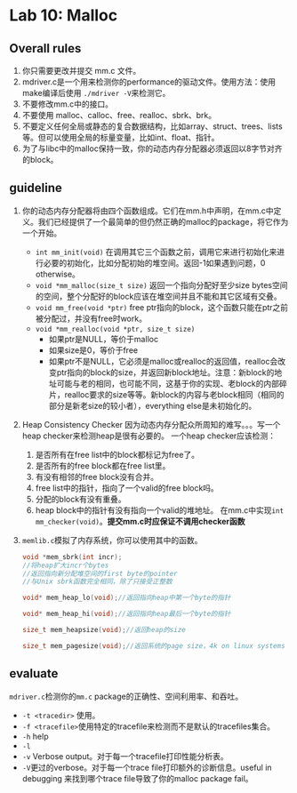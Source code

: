 # Lab 10: Malloc
## Overall rules
1. 你只需要更改并提交 mm.c 文件。
2. mdriver.c是一个用来检测你的performance的驱动文件。使用方法：使用make编译后使用 `./mdriver -V`来检测它。
3. 不要修改mm.c中的接口。
4. 不要使用 malloc、calloc、free、realloc、sbrk、brk。
5. 不要定义任何全局或静态的复合数据结构，比如array、struct、trees、lists等。但可以使用全局的标量变量，比如int、float、指针。
6. 为了与libc中的malloc保持一致，你的动态内存分配器必须返回以8字节对齐的block。

## guideline
1. 你的动态内存分配器将由四个函数组成。它们在mm.h中声明，在mm.c中定义。我们已经提供了一个最简单的但仍然正确的malloc的package，将它作为一个开始。
   - `int mm_init(void)` 在调用其它三个函数之前，调用它来进行初始化来进行必要的初始化，比如分配初始的堆空间。返回-1如果遇到问题，0 otherwise。
   - `void *mm_malloc(size_t size)` 返回一个指向分配好至少size bytes空间的空间，整个分配好的block应该在堆空间并且不能和其它区域有交叠。
   - `void mm_free(void *ptr)` free ptr指向的block，这个函数只能在ptr之前被分配过，并没有free时work。
   - `void *mm_realloc(void *ptr, size_t size)`
     - 如果ptr是NULL，等价于malloc
     - 如果size是0，等价于free
     - 如果ptr不是NULL，它必须是malloc或realloc的返回值，realloc会改变ptr指向的block的size，并返回新block地址。注意：新block的地址可能与老的相同，也可能不同，这基于你的实现、老block的内部碎片，realloc要求的size等等。新block的内容与老block相同（相同的部分是新老size的较小者），everything else是未初始化的。
   
2. Heap Consistency Checker
   因为动态内存分配众所周知的难写。。。写一个heap checker来检测heap是很有必要的。
   一个heap checker应该检测：
   1. 是否所有在free list中的block都标记为free了。
   2. 是否所有的free block都在free list里。
   3. 有没有相邻的free block没有合并。
   4. free list中的指针，指向了一个valid的free block吗。
   5. 分配的block有没有重叠。
   6. heap block中的指针有没有指向一个valid的堆地址。
   在mm.c中实现`int mm_checker(void)`。**提交mm.c时应保证不调用checker函数**
   
3. `memlib.c`模拟了内存系统，你可以使用其中的函数。
   ```c
   void *mem_sbrk(int incr);
   //将heap扩大incr个bytes
   //返回指向新分配堆空间的first byte的pointer
   //与Unix sbrk函数完全相同，除了只接受正整数
   ```
   
   ```c
   void* mem_heap_lo(void);//返回指向heap中第一个byte的指针
   ```
   
   ```c
   void* mem_heap_hi(void);//返回指向heap最后一个byte的指针
   ```
   
   ```c
   size_t mem_heapsize(void);//返回heap的size
   ```
   
   ```c
   size_t mem_pagesize(void);//返回系统的page size，4k on linux systems
   ```

## evaluate

`mdriver.c`检测你的`mm.c` package的正确性、空间利用率、和吞吐。

- `-t <tracedir>` 使用。
- `-f <tracefile>`使用特定的tracefile来检测而不是默认的tracefiles集合。
- `-h` help
- `-l` 
- `-v` Verbose output。对于每一个tracefile打印性能分析表。
- `-V`更过的verbose。对于每一个trace file打印额外的诊断信息。useful in debugging 来找到哪个trace file导致了你的malloc package fail。